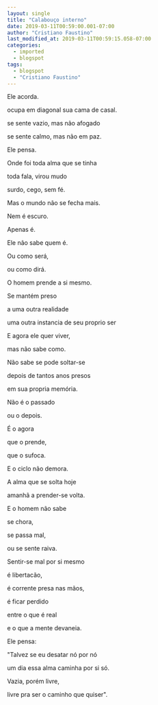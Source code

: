 ```yaml
---
layout: single
title: "Calabouço interno"
date: 2019-03-11T00:59:00.001-07:00
author: "Cristiano Faustino"
last_modified_at: 2019-03-11T00:59:15.058-07:00
categories:
  - imported
  - blogspot
tags:
  - blogspot
  - "Cristiano Faustino"
---
```


Ele acorda.

ocupa em diagonal sua cama de casal.

se sente vazio, mas não afogado

se sente calmo, mas não em paz.



Ele pensa.

Onde foi toda alma que se tinha

toda fala, virou mudo

surdo, cego, sem fé.



Mas o mundo não se fecha mais.

Nem é escuro.

Apenas é.



Ele não sabe quem é.

Ou como será,

ou como dirá.

O homem prende a si mesmo.



Se mantém preso

a uma outra realidade

uma outra instancia de seu proprio ser



E agora ele quer viver,

mas não sabe como.

Não sabe se pode soltar-se

depois de tantos anos presos

em sua propria memória.



Não é o passado

ou o depois.

É o agora

que o prende,

que o sufoca.



E o ciclo não demora.

A alma que se solta hoje

amanhã a prender-se volta.

E o homem não sabe

se chora,

se passa mal,

ou se sente raiva.



Sentir-se mal por si mesmo

é libertacão,

é corrente presa nas mãos,

é ficar perdido

entre o que é real

e o que a mente devaneia.



Ele pensa:

"Talvez se eu desatar nó por nó

um dia essa alma caminha por si só.

Vazia, porém livre,

livre pra ser o caminho que quiser".